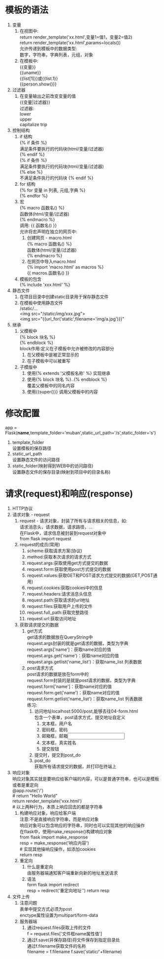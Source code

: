 # 模板的语法
1. 变量
    1. 在视图中:  
        return render_template('xx.html',变量1=值1，变量2=值2)  
        return render_template('xx.html',params=locals())  
        允许传递到模板中的数据类型:  
        数字，字符串，字典列表，元组，对象
    2. 在模板中:  
        {{变量}}  
        {{uname}}  
        {{list[1]}}或{{list.1}}  
        {{person.show()}}
2. 过滤器
    1. 在变量输出之前改变变量的值  
    {{变量|过滤器}}  
    过滤器:  
    lower  
    upper  
    capitalize
    trip  
3. 控制结构
    1. if 结构  
        {% if 条件 %}  
        满足条件要执行的代码块(html/变量/过滤器)  
        {% endif %}  
        {% if 条件 %}  
        满足条件要执行的代码块(html/变量/过滤器)  
        {% else %}  
        不满足条件执行的代码块
        {% endif %}  
    2. for 结构  
        {% for 变量 in 列表, 元组,字典 %}  
        {% endfor %}  
    3. 宏  
        {% macro 函数名() %}  
        函数体(html/变量/过滤器)  
        {% endmacro %}  
        调用:
        {{ 函数名() }}  
        允许将宏声明在独立的网页中:  
        1. 创建网页 - macro.html  
        {% macro 函数名() %}  
        函数体(html/变量/过滤器)  
        {% endmacro %}
        2. 在网页中导入macro.html  
        {% import 'macro.html' as macros %}  
        {{ macros.函数名() }}
    4. 模板的包含  
        {% include 'xxx.html' %}  
4. 静态文件
    1. 在项目目录中创建static目录用于保存静态文件
    2. 在模板中使用静态文件  
    /static/...  
    \<img src="/static/img/xxx.jpg">  
    \<img src="{{url_for('static',filename='img/a.jpg')}}" 
5. 继承  
    1. 父模板中  
        {% block 块名 %}  
        {% endblock %}  
        block作用:定义在子模板中允许被修改的内容部分
        1. 在父模板中是被正常显示的  
        2. 在子模板中可以被重写     
    2. 子模版中  
        1. 使用{% extends '父模板名称' %} 实现继承
        2. 使用{% block 块名 %}..{% endblock %}  
           覆盖父模板中的同名内容  
        3. 使用{{super()}} 调用父模板中的内容 
           
    
          
# 修改配置
app = Flask(__name__,template_folder='muban',static_url_path='/s',static_folder='s')
1. template_folder  
    设置模板的保存路径
2. static_url_path  
    设置静态文件的访问路径
3. static_folder(映射得到WEB中的访问路径)  
    设置静态文件的保存目录(映射到项目中的目录名称)
# 请求(request)和响应(response)
1. HTTP协议
2. 请求对象 - request
    1. request - 请求对象，封装了所有与请求相关的信息，如:  
    请求消息头，请求数据，请求路径，...  
    在Flask中，请求信息被封装到request对象中  
    from flask import request
    2. request的成员(常用)
        1. scheme:获取请求方案(协议)
        2. method:获取本次请求的请求方式
        3. request.args:获取使用get方式提交的数据
        4. request.form:获取使用post方式提交的数据
        5. request.values:获取GET和POST请求方式提交的数据(GET,POST通用)
        6. request.cookies:获取cookies中的信息
        7. request.headers:请求消息头信息
        8. request.path:获取请求的url地址
        9. request.files:获取用户上传的文件
        10. request.full_path:获取完整路径
        11. request.url:获取访问地址
    3. 获取请求提交的数据
        1. get方式  
            get请求的数据放在QueryString中  
            request.args封装的就是get请求的数据，类型为字典
            request.args['name']：获取name对应的值
            request.args.get('name')：获取name对应的值
            request.args.getlist('name_list')：获取name_list 列表数据
        2. post请求方式  
            post请求的数据是放在form中的  
            request.form封装的是就是post请求的数据，类型为字典
            request.form['name']：获取name对应的值
            request.form.get('name')：获取name对应的值
            request.form.getlist('name_list')：获取name_list 列表数据  
            练习:  
            1. 访问地址localhost:5000/post,能够去往04-form.html  
            包含一个表单，post请求方式，提交地址自定义  
                1. 文本框，用户名
                2. 密码框，密码
                3. 邮箱框，邮箱<input type="email">
                4. 文本框，真实姓名
                5. 提交按钮
            2. 提交时，提交到post_do
            3. post_do  
                获取所有请求提交的数据，并打印在终端上
3. 响应对象  
    响应对象其实就是要响应给客户端的内容，可以是普通字符串，也可以是模板或者是重定向  
    @app.route('/')  
    \# return "Hello World"  
    return render_template('xxx.html')  
    \# 以上两种行为，本质上响应回去的都是字符串  
    1. 构建响应对象，响应给客户端  
    注意:不是直接响应字符串，而是响应对象  
    响应对象可以包含响应的字符串，同时也可以实现其他的响应操作   
    在flask中，使用make_response()构建响应对象  
    from flask import make_response  
    resp = make_response('响应内容')  
    \# 实现其他操响应操作，如添加cookies  
    return resp  
    2. 重定向  
        1. 什么是重定向    
            由服务器端通知客户端重新向新的地址发送请求  
        2. 语法  
            form flask import redirect  
            resp = redirect('重定向地址'')
            return resp
4. 文件上传  
    1. 注意问题  
        表单中提交方式必须为post  
        enctype属性设置为multipart/form-data  
    2. 服务器端  
        1. 通过request.files获取上传的文件  
            f = request.files['文件框name属性值']  
        2. 通过f.save(并保存路径)将文件保存到指定目录处  
            通过f.filename获取文件的名称  
            filename = f.filename
            f.save('static/'+filename)
        
    
    
    
                
            
            
            
        
        
        
            
    
    